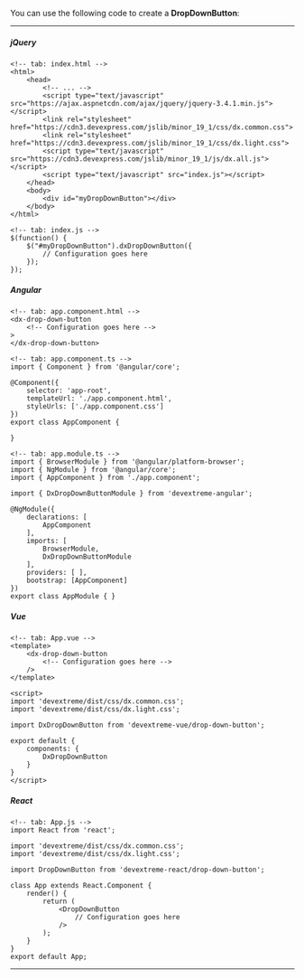 You can use the following code to create a **DropDownButton**:

---
##### jQuery

    <!-- tab: index.html -->
    <html>
        <head>
            <!-- ... -->
            <script type="text/javascript" src="https://ajax.aspnetcdn.com/ajax/jquery/jquery-3.4.1.min.js"></script>
            <link rel="stylesheet" href="https://cdn3.devexpress.com/jslib/minor_19_1/css/dx.common.css">
            <link rel="stylesheet" href="https://cdn3.devexpress.com/jslib/minor_19_1/css/dx.light.css">
            <script type="text/javascript" src="https://cdn3.devexpress.com/jslib/minor_19_1/js/dx.all.js"></script>
            <script type="text/javascript" src="index.js"></script>
        </head>
        <body>
            <div id="myDropDownButton"></div>
        </body>
    </html>

    <!-- tab: index.js -->
    $(function() {
        $("#myDropDownButton").dxDropDownButton({
            // Configuration goes here
        });
    });

##### Angular

    <!-- tab: app.component.html -->
    <dx-drop-down-button
        <!-- Configuration goes here -->
    >
    </dx-drop-down-button>

    <!-- tab: app.component.ts -->
    import { Component } from '@angular/core';

    @Component({
        selector: 'app-root',
        templateUrl: './app.component.html',
        styleUrls: ['./app.component.css']
    })
    export class AppComponent {
        
    }

    <!-- tab: app.module.ts -->
    import { BrowserModule } from '@angular/platform-browser';
    import { NgModule } from '@angular/core';
    import { AppComponent } from './app.component';

    import { DxDropDownButtonModule } from 'devextreme-angular';

    @NgModule({
        declarations: [
            AppComponent
        ],
        imports: [
            BrowserModule,
            DxDropDownButtonModule
        ],
        providers: [ ],
        bootstrap: [AppComponent]
    })
    export class AppModule { }

##### Vue

    <!-- tab: App.vue -->
    <template>
        <dx-drop-down-button
            <!-- Configuration goes here -->
        />
    </template>

    <script>
    import 'devextreme/dist/css/dx.common.css';
    import 'devextreme/dist/css/dx.light.css';

    import DxDropDownButton from 'devextreme-vue/drop-down-button';

    export default {
        components: {
            DxDropDownButton
        }
    }
    </script>

##### React

    <!-- tab: App.js -->
    import React from 'react';

    import 'devextreme/dist/css/dx.common.css';
    import 'devextreme/dist/css/dx.light.css';

    import DropDownButton from 'devextreme-react/drop-down-button';

    class App extends React.Component {
        render() {
            return (
                <DropDownButton
                    // Configuration goes here
                />
            );
        }
    }
    export default App;

---